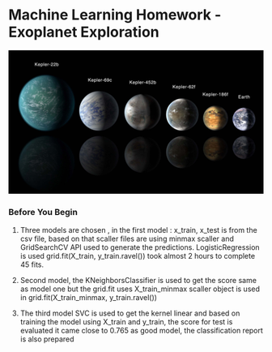 # Machine Learning Homework - Exoplanet Exploration

![exoplanets.jpg](Images/exoplanets.jpg)

### Before You Begin

1. Three models are chosen  , in the first model : x_train, x_test is from the csv file, based on that scaller files are using minmax scaller  and GridSearchCV API used to generate the predictions. LogisticRegression is used
grid.fit(X_train, y_train.ravel())  took almost 2 hours to complete 45 fits.

2. Second model,  the KNeighborsClassifier is used to get the score same as model one but the grid.fit uses X_train_minmax scaller object is used in 
grid.fit(X_train_minmax, y_train.ravel())

3. The third model SVC is used to get the kernel linear and based on training the model using X_train and y_train, the score for test is evaluated it came close to 0.765 as good model, the classification report is also prepared